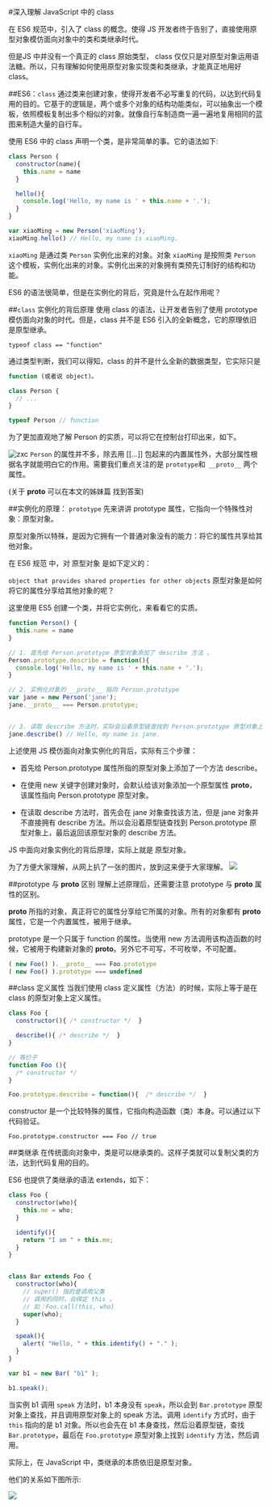 #深入理解 JavaScript 中的 class

在 ES6 规范中，引入了 class 的概念。使得 JS 开发者终于告别了，直接使用原型对象模仿面向对象中的类和类继承时代。

但是JS 中并没有一个真正的 class 原始类型， class 仅仅只是对原型对象运用语法糖。所以，只有理解如何使用原型对象实现类和类继承，才能真正地用好 class。

##ES6：`class`
通过类来创建对象，使得开发者不必写重复的代码，以达到代码复用的目的。它基于的逻辑是，两个或多个对象的结构功能类似，可以抽象出一个模板，依照模板复制出多个相似的对象。就像自行车制造商一遍一遍地复用相同的蓝图来制造大量的自行车。

使用 ES6 中的 class 声明一个类，是非常简单的事。它的语法如下:

```javascript
class Person {
  constructor(name){
    this.name = name
  }

  hello(){
    console.log('Hello, my name is ' + this.name + '.');
  }
}

var xiaoMing = new Person('xiaoMing');
xiaoMing.hello() // Hello, my name is xiaoMing.
```
`xiaoMing` 是通过类 `Person` 实例化出来的对象。对象 `xiaoMing` 是按照类 `Person` 这个模板，实例化出来的对象。实例化出来的对象拥有类预先订制好的结构和功能。

ES6 的语法很简单，但是在实例化的背后，究竟是什么在起作用呢？

##`class` 实例化的背后原理
使用 class 的语法，让开发者告别了使用 prototype 模仿面向对象的时代。但是，class 并不是 ES6 引入的全新概念，它的原理依旧是原型继承。


`typeof class == "function"`

通过类型判断，我们可以得知，class 的并不是什么全新的数据类型，它实际只是 

```javascript
function (或者说 object)。

class Person {
  // ...
}

typeof Person // function
```
为了更加直观地了解 Person 的实质，可以将它在控制台打印出来，如下。


![zxc](/Users/wakexbear/Documents/笔记/images/68503303-58a19aadbe1ee_articlex.jpeg)
`Person` 的属性并不多，除去用 [[...]] 包起来的内置属性外，大部分属性根据名字就能明白它的作用。需要我们重点关注的是 `prototype`和` __proto__` 两个属性。

(关于 __proto__ 可以在本文的姊妹篇 找到答案)

##实例化的原理： `prototype`
先来讲讲 prototype 属性，它指向一个特殊性对象：原型对象。

原型对象所以特殊，是因为它拥有一个普通对象没有的能力：将它的属性共享给其他对象。

在 ES6 规范 中，对 原型对象 是如下定义的：

`object that provides shared properties for other objects`
原型对象是如何将它的属性分享给其他对象的呢？

这里使用 ES5 创建一个类，并将它实例化，来看看它的实质。

```javascript
function Person() {
  this.name = name
}

// 1. 首先给 Person.prototype 原型对象添加了 describe 方法 。
Person.prototype.describe = function(){
  console.log('Hello, my name is ' + this.name + '.');
}

// 2. 实例化对象的 __proto__ 指向 Person.prototype
var jane = new Person('jane');
jane.__proto__ === Person.prototype;


// 3. 读取 describe 方法时，实际会沿着原型链查找到 Person.prototype 原型对象上。
jane.describe() // Hello, my name is jane.
```
上述使用 JS 模仿面向对象实例化的背后，实际有三个步骤：

* 首先给 Person.prototype 属性所指的原型对象上添加了一个方法 describe。

* 在使用 new 关键字创建对象时，会默认给该对象添加一个原型属性 __proto__，该属性指向 Person.prototype 原型对象。

* 在读取 describe 方法时，首先会在 jane 对象查找该方法，但是 jane 对象并不直接拥有 describe 方法。所以会沿着原型链查找到 Person.prototype 原型对象上，最后返回该原型对象的 describe 方法。

JS 中面向对象实例化的背后原理，实际上就是 原型对象。

为了方便大家理解，从网上扒了一张的图片，放到这来便于大家理解。
![](/Users/wakexbear/Documents/笔记/images/bVI9us.png)


##prototype 与 __proto__ 区别
理解上述原理后，还需要注意 prototype 与 __proto__ 属性的区别。

__proto__ 所指的对象，真正将它的属性分享给它所属的对象。所有的对象都有 __proto__ 属性，它是一个内置属性，被用于继承。

prototype 是一个只属于 function 的属性。当使用 new 方法调用该构造函数的时候，它被用于构建新对象的 __proto__。另外它不可写，不可枚举，不可配置。

```javascript
( new Foo() ).__proto__ === Foo.prototype
( new Foo() ).prototype === undefined
```
##class 定义属性
当我们使用 class 定义属性（方法）的时候，实际上等于是在 class 的原型对象上定义属性。

```javascript
class Foo {
  constructor(){ /* constructor */  }

  describe(){ /* describe */  }
}

// 等价于
function Foo (){
  /* constructor */
}

Foo.prototype.describe = function(){  /* describe */  }
```
constructor 是一个比较特殊的属性，它指向构造函数（类）本身。可以通过以下代码验证。

```Foo.prototype.constructor === Foo // true```

##类继承
在传统面向对象中，类是可以继承类的。这样子类就可以复制父类的方法，达到代码复用的目的。

ES6 也提供了类继承的语法 extends，如下：

```javascript
class Foo {
  constructor(who){
    this.me = who;
  }

  identify(){
    return "I am " + this.me;
  }
}


class Bar extends Foo {
  constructor(who){
    // super() 指的是调用父类
    // 调用的同时，会绑定 this 。
    // 如：Foo.call(this, who)
    super(who);
  }

  speak(){
    alert( "Hello, " + this.identify() + "." );
  }
}

var b1 = new Bar( "b1" );

b1.speak();
```

当实例 b1 调用 `speak` 方法时，b1 本身没有 `speak`，所以会到 `Bar.prototype` 原型对象上查找，并且调用原型对象上的 speak 方法。调用 `identify` 方式时，由于 `this` 指向的是 b1 对象。所以也会先在 b1 本身查找，然后沿着原型链，查找 `Bar.prototype`，最后在 `Foo.prototype` 原型对象上找到 `identify` 方法，然后调用。

实际上，在 JavaScript 中，类继承的本质依旧是原型对象。

他们的关系如下图所示:

![](/Users/wakexbear/Documents/笔记/images/bVCzB8.png)

